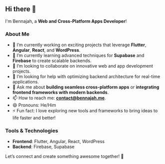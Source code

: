 ## Hi there 👋  
I'm Bennajah, a **Web and Cross-Platform Apps Developer**!  

### About Me  
- 🔭 I’m currently working on exciting projects that leverage **Flutter**, **Angular**, **React**, and **WordPress**.  
- 🌱 I’m currently learning advanced techniques for **Supabase** and **Firebase** to create scalable backends.  
- 👯 I’m looking to collaborate on innovative web and app development projects.  
- 🤔 I’m looking for help with optimizing backend architecture for real-time applications.  
- 💬 Ask me about **building seamless cross-platform apps** or **integrating frontend frameworks with modern backends**.  
- 📫 How to reach me: **[contact@bennajah.me](mailto:contact@bennajah.me)**.  
- 😄 Pronouns: He/Him  
- ⚡ Fun fact: I love exploring new tools and frameworks to bring ideas to life faster and better!  

### Tools & Technologies  
- **Frontend**: Flutter, Angular, React, WordPress  
- **Backend**: Firebase, Supabase  

Let’s connect and create something awesome together! 🚀
